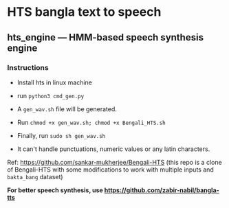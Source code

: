 # HTS bangla text to speech 

## hts_engine — HMM-based speech synthesis engine

### Instructions

* Install hts in linux machine

* run `python3 cmd_gen.py` 

* A `gen_wav.sh` file will be generated.

* Run `chmod +x gen_wav.sh; chmod +x Bengali_HTS.sh`

* Finally, run `sudo sh gen_wav.sh` 

* It can't handle punctuations, numeric values or any latin characters.

Ref: https://github.com/sankar-mukherjee/Bengali-HTS (this repo is a clone of Bengali-HTS with some modifications to work with multiple inputs and `bakta_bang` dataset)

**For better speech synthesis, use https://github.com/zabir-nabil/bangla-tts**
